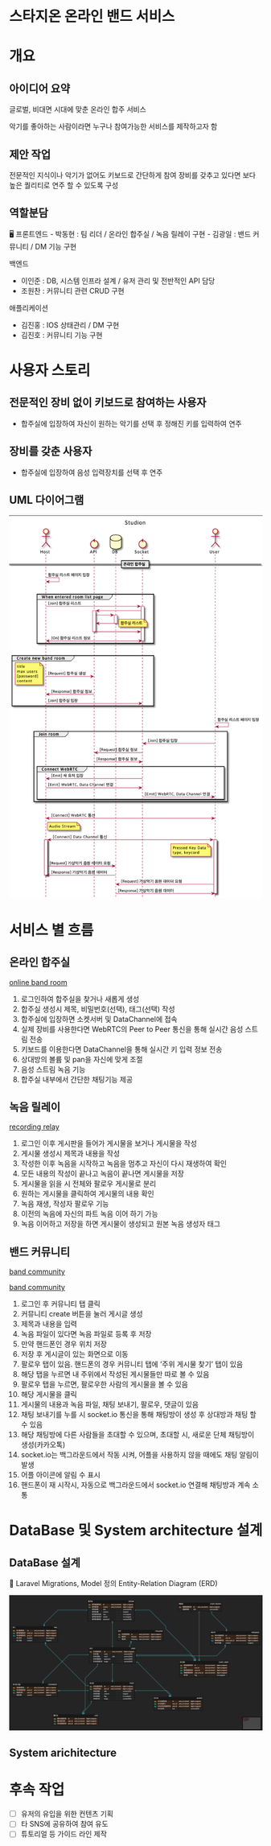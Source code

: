 # 스타지온 온라인 밴드 서비스

# 개요

## 아이디어 요약

글로벌, 비대면 시대에 맞춘 온라인 합주 서비스

악기를 좋아하는 사람이라면 누구나 참여가능한 서비스를 제작하고자 함

## 제안 작업

전문적인 지식이나 악기가 없어도 키보드로 간단하게 참여
장비를 갖추고 있다면 보다 높은 퀄리티로 연주 할 수 있도록 구성

## 역할분담

<aside>
🖥️ 프론트엔드
- 박동현 : 팀 리더 / 온라인 합주실 / 녹음 릴레이 구현
- 김광일 : 밴드 커뮤니티 / DM 기능 구현

백엔드
- 이인준 : DB, 시스템 인프라 설계 / 유저 관리 및 전반적인 API 담당
- 조원찬 : 커뮤니티 관련 CRUD 구현

애플리케이션
- 김진홍 : IOS 상태관리 / DM 구현
- 김진호 : 커뮤니티 기능 구현

</aside>

# 사용자 스토리

## 전문적인 장비 없이 키보드로 참여하는 사용자

- 합주실에 입장하여 자신이 원하는 악기를 선택 후 정해진 키를 입력하여 연주

## 장비를 갖춘 사용자

- 합주실에 입장하여 음성 입력장치를 선택 후 연주

## UML 다이어그램

![uml](./readme/uml.png)

# 서비스 별 흐름

## 온라인 합주실

[online band room](./readme/band.png)

1. 로그인하여 합주실을 찾거나 새롭게 생성
2. 합주실 생성시 제목, 비밀번호(선택), 태그(선택) 작성
3. 합주실에 입장하면 소켓서버 및 DataChannel에 접속
4. 실제 장비를 사용한다면 WebRTC의 Peer to Peer 통신을 통해 실시간 음성 스트림 전송
5. 키보드를 이용한다면 DataChannel을 통해 실시간 키 입력 정보 전송
6. 상대방의 볼륨 및 pan을 자신에 맞게 조절
7. 음성 스트림 녹음 기능
8. 합주실 내부에서 간단한 채팅기능 제공

## 녹음 릴레이

[recording relay](./readme/recording.png)

1. 로그인 이후 게시판을 들어가 게시물을 보거나 게시물을 작성
2. 게시물 생성시 제목과 내용을 작성
3. 작성한 이후 녹음을 시작하고 녹음을 멈추고 자신이 다시 재생하여 확인
4. 모든 내용의 작성이 끝나고 녹음이 끝나면 게시물을 저장
5. 게시물을 읽을 시 전체와 팔로우 게시물로 분리
6. 원하는 게시물을 클릭하여 게시물의 내용 확인
7. 녹음 재생,  작성자 팔로우 기능
8. 이전의 녹음에 자신의 파트 녹음 이어 하기 가능
9. 녹음 이어하고 저장을 하면 게시물이 생성되고 원본 녹음 생성자 태그

## 밴드 커뮤니티

[band community](./readme/community01.png)

[band community](./readme/community02.png)

1. 로그인 후 커뮤니티 탭 클릭
2. 커뮤니티 create 버튼을 눌러 게시글 생성
3. 제목과 내용을 입력
4. 녹음 파일이 있다면 녹음 파일로 등록 후 저장
5. 만약 핸드폰인 경우 위치 저장
6. 저장 후 게시글이 있는 화면으로 이동
7. 팔로우 탭이 있음. 핸드폰의 경우 커뮤니티 탭에 ‘주위 게시물 찾기’ 탭이 있음
8. 해당 탭을 누르면 내 주위에서 작성된 게시물들만 따로 볼 수 있음
9. 팔로우 탭을 누르면, 팔로우한 사람의 게시물을 볼 수 있음
10. 해당 게시물을 클릭
11. 게시물의 내용과 녹음 파일, 채팅 보내기, 팔로우, 댓글이 있음
12. 채팅 보내기를 누를 시 socket.io 통신을 통해 채팅방이 생성 후 상대방과 채팅 할 수 있음
13. 해당 채팅방에 다른 사람들을 초대할 수 있으며, 초대할 시, 새로운 단체 채팅방이 생성(카카오톡)
14. socket.io는 백그라운드에서 작동 시켜, 어플을 사용하지 않을 때에도 채팅 알림이 발생
15. 어플 아이콘에 알림 수 표시
16. 핸드폰이 재 시작시, 자동으로 백그라운드에서 socket.io 연결해 채팅방과 계속 소통

# DataBase 및 System architecture 설계

## DataBase 설계

<aside>
📓 Laravel Migrations, Model 정의
Entity-Relation Diagram (ERD)

</aside>

![erd](./readme/erd.png)

## System arichitecture

# 후속 작업

- [ ]  유저의 유입을 위한 컨텐츠 기획
- [ ]  타 SNS에 공유하여 참여 유도
- [ ]  튜토리얼 등 가이드 라인 제작